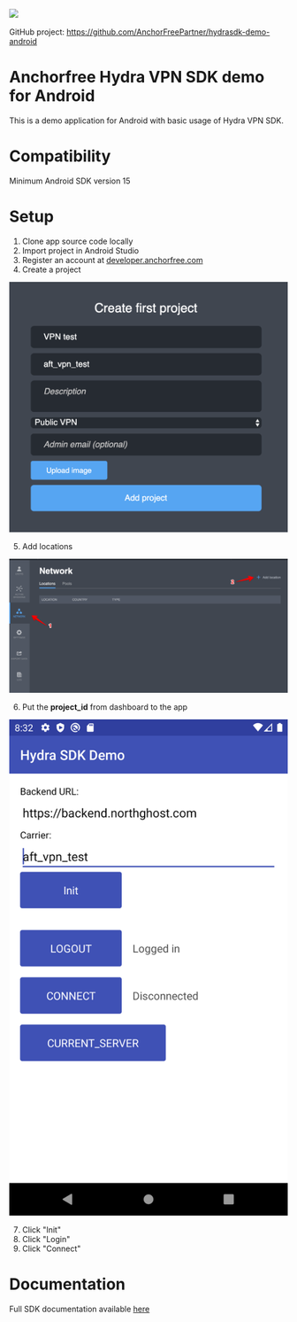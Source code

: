 [![](https://jitpack.io/v/AnchorFreePartner/hydra-sdk-android.svg)](https://jitpack.io/#AnchorFreePartner/hydra-sdk-android)

GitHub project: https://github.com/AnchorFreePartner/hydrasdk-demo-android

# Anchorfree Hydra VPN SDK demo for Android
This is a demo application for Android with basic usage of Hydra VPN SDK.

# Compatibility

Minimum Android SDK version 15

# Setup

1. Clone app source code locally
2. Import project in Android Studio
3. Register an account at [developer.anchorfree.com](https://developer.anchorfree.com)
4. Create a project

![create project](assets/create-project.png)

5. Add locations

![add locations](assets/add-location.png)

6. Put the **project_id** from dashboard to the app

![app login](assets/app-login.png)

7. Click "Init"
8. Click "Login"
9. Click "Connect"

# Documentation

Full SDK documentation available [here](https://developer.anchorfree.com/#docs/all/unify_sdk_hydra__openvpn_for_android)


